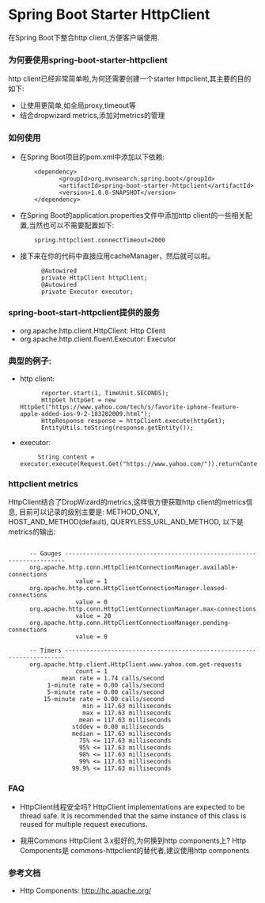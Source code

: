 Spring Boot Starter HttpClient
=============================================
在Spring Boot下整合http client,方便客户端使用.

### 为何要使用spring-boot-starter-httpclient
http client已经非常简单啦,为何还需要创建一个starter httpclient,其主要的目的如下:

* 让使用更简单,如全局proxy,timeout等
* 结合dropwizard metrics,添加对metrics的管理

### 如何使用

* 在Spring Boot项目的pom.xml中添加以下依赖:

          <dependency>
                 <groupId>org.mvnsearch.spring.boot</groupId>
                 <artifactId>spring-boot-starter-httpclient</artifactId>
                 <version>1.0.0-SNAPSHOT</version>
          </dependency>

* 在Spring Boot的application.properties文件中添加http client的一些相关配置,当然也可以不需要配置如下:
                    
          spring.httpclient.connectTimeout=2000

* 接下来在你的代码中直接应用cacheManager，然后就可以啦。
        
            @Autowired
            private HttpClient httpClient;
            @Autowired
            private Executor executor;

### spring-boot-start-httpclient提供的服务

* org.apache.http.client.HttpClient: Http Client
* org.apache.http.client.fluent.Executor: Executor

### 典型的例子:

* http client: 

            reporter.start(1, TimeUnit.SECONDS);
            HttpGet httpGet = new HttpGet("https://www.yahoo.com/tech/s/favorite-iphone-feature-apple-added-ios-9-2-183202009.html");
            HttpResponse response = httpClient.execute(httpGet);
            EntityUtils.toString(response.getEntity());
* executor: 
         
           String content = executor.execute(Request.Get("https://www.yahoo.com/")).returnContent().asString();

### httpclient metrics
HttpClient结合了DropWizard的metrics,这样很方便获取http client的metrics信息, 
目前可以记录的级别主要是: METHOD_ONLY, HOST_AND_METHOD(default), QUERYLESS_URL_AND_METHOD, 以下是metrics的输出:
```

      -- Gauges ----------------------------------------------------------------------
      org.apache.http.conn.HttpClientConnectionManager.available-connections
                   value = 1
      org.apache.http.conn.HttpClientConnectionManager.leased-connections
                   value = 0
      org.apache.http.conn.HttpClientConnectionManager.max-connections
                   value = 20
      org.apache.http.conn.HttpClientConnectionManager.pending-connections
                   value = 0
      
      -- Timers ----------------------------------------------------------------------
      org.apache.http.client.HttpClient.www.yahoo.com.get-requests
                   count = 1
               mean rate = 1.74 calls/second
           1-minute rate = 0.00 calls/second
           5-minute rate = 0.00 calls/second
          15-minute rate = 0.00 calls/second
                     min = 117.63 milliseconds
                     max = 117.63 milliseconds
                    mean = 117.63 milliseconds
                  stddev = 0.00 milliseconds
                  median = 117.63 milliseconds
                    75% <= 117.63 milliseconds
                    95% <= 117.63 milliseconds
                    98% <= 117.63 milliseconds
                    99% <= 117.63 milliseconds
                  99.9% <= 117.63 milliseconds
```
### FAQ

* HttpClient线程安全吗? HttpClient implementations are expected to be thread safe.
It is recommended that the same instance of this class is reused for multiple request executions.

* 我用Commons HttpClient 3.x挺好的,为何换到http components上? Http Components是 commons-httpclient的替代者,建议使用http components


### 参考文档

* Http Components: http://hc.apache.org/